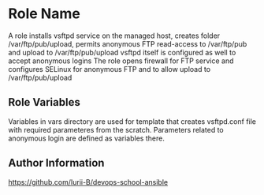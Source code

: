 Role Name
=========

A role installs vsftpd service on the managed host, creates folder /var/ftp/pub/upload, permits anonymous FTP read-access to /var/ftp/pub and upload to /var/ftp/pub/upload
vsftpd itself is configured as well to accept anonymous logins
The role opens firewall for FTP service and configures SELinux for anonymous FTP and to allow upload to /var/ftp/pub/upload

Role Variables
--------------

Variables in vars directory are used for template that creates vsftpd.conf file with required parameteres from the scratch. Parameters related to anonymous login are defined as variables there.

Author Information
------------------

https://github.com/Iurii-B/devops-school-ansible
